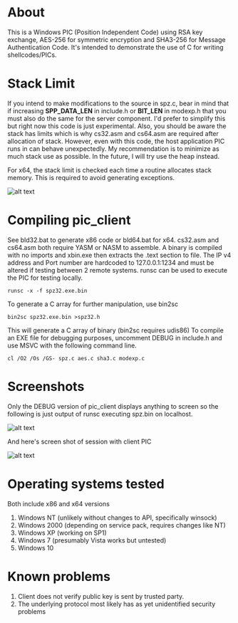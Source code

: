 
# About

This is a Windows PIC (Position Independent Code) using RSA key exchange, AES-256 for symmetric encryption and SHA3-256 for Message Authentication Code. It's intended to demonstrate the use of C for writing shellcodes/PICs.

# Stack Limit

If you intend to make modifications to the source in spz.c, bear in mind that if increasing **SPP_DATA_LEN** in include.h or **BIT_LEN** in modexp.h that you must also do the same for the server component. I'd prefer to simplify this but right now this code is just experimental. Also, you should be aware the stack has limits which is why cs32.asm and cs64.asm are required after allocation of stack. However, even with this code, the host application PIC runs in can behave unexpectedly. My recommendation is to minimize as much stack use as possible. In the future, I will try use the heap instead.

For x64, the stack limit is checked each time a routine allocates stack memory. This is required to avoid generating exceptions.

![alt text](https://github.com/odzhan/shells/blob/master/s5/pic_client/stack_limit.jpg)

# Compiling pic_client

See bld32.bat to generate x86 code or bld64.bat for x64. cs32.asm and cs64.asm both require YASM or NASM to assemble. A binary is compiled with no imports and xbin.exe then extracts the .text section to file. The IP v4 address and Port number are hardcoded to 127.0.0.1:1234 and must be altered if testing between 2 remote systems. runsc can be used to execute the PIC for testing locally.

    runsc -x -f spz32.exe.bin 
    
To generate a C array for further manipulation, use bin2sc
    
    bin2sc spz32.exe.bin >spz32.h

This will generate a C array of binary (bin2sc requires udis86)
To compile an EXE file for debugging purposes, uncomment DEBUG in include.h and use MSVC with the following command line.

    cl /O2 /Os /GS- spz.c aes.c sha3.c modexp.c

# Screenshots

Only the DEBUG version of pic_client displays anything to screen so the following is just output of runsc executing spz.bin on localhost.

![alt text](https://github.com/odzhan/shells/blob/master/s5/pic_client/pic_client_ss.png)

And here's screen shot of session with client PIC

![alt text](https://github.com/odzhan/shells/blob/master/s5/pic_client/s5_server_ss.png)

# Operating systems tested

Both include x86 and x64 versions

1. Windows NT (unlikely without changes to API, specifically winsock)
2. Windows 2000 (depending on service pack, requires changes like NT)
3. Windows XP (working on SP1)
4. Windows 7 (presumably Vista works but untested)
5. Windows 10

# Known problems

1. Client does not verify public key is sent by trusted party.
2. The underlying protocol most likely has as yet unidentified security problems
